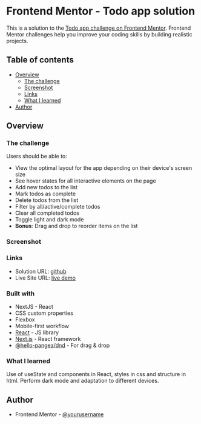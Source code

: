 # Frontend Mentor - Todo app solution

This is a solution to the [Todo app challenge on Frontend Mentor](https://www.frontendmentor.io/challenges/todo-app-Su1_KokOW). Frontend Mentor challenges help you improve your coding skills by building realistic projects. 

## Table of contents

- [Overview](#overview)
  - [The challenge](#the-challenge)
  - [Screenshot](#screenshot)
  - [Links](#links)
  - [What I learned](#what-i-learned)
- [Author](#author)

## Overview

### The challenge

Users should be able to:

- View the optimal layout for the app depending on their device's screen size
- See hover states for all interactive elements on the page
- Add new todos to the list
- Mark todos as complete
- Delete todos from the list
- Filter by all/active/complete todos
- Clear all completed todos
- Toggle light and dark mode
- **Bonus**: Drag and drop to reorder items on the list

### Screenshot

### Links

- Solution URL: [github](https://github.com/rafopm/todo-list)
- Live Site URL: [live demo](https://todolist-darkmode.netlify.app/)

### Built with

- NextJS - React
- CSS custom properties
- Flexbox
- Mobile-first workflow
- [React](https://reactjs.org/) - JS library
- [Next.js](https://nextjs.org/) - React framework
- [@hello-pangea/dnd](https://github.com/hello-pangea/dnd/blob/main/README.md#documentation-) - For drag & drop

### What I learned

Use of useState and components in React, styles in css and structure in html. Perform dark mode and adaptation to different devices.

## Author

- Frontend Mentor - [@yourusername](https://www.frontendmentor.io/profile/rafopm)